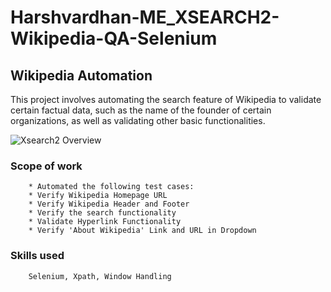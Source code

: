 # Harshvardhan-ME_XSEARCH2-Wikipedia-QA-Selenium

## Wikipedia Automation

<p>This project involves automating the search feature of Wikipedia to validate certain factual data, such as the name of the founder of certain organizations, as well as validating other basic functionalities.</p>

<p><img src="https://directus.crio.do/assets/e49b5fa6-c5cf-48bb-8317-7b998ed0b74d?" alt="Xsearch2 Overview"></p>

### Scope of work
        * Automated the following test cases:
        * Verify Wikipedia Homepage URL
        * Verify Wikipedia Header and Footer
        * Verify the search functionality
        * Validate Hyperlink Functionality
        * Verify 'About Wikipedia' Link and URL in Dropdown

### Skills used
        Selenium, Xpath, Window Handling
